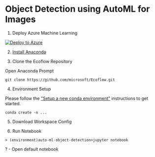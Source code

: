 # Object Detection using AutoML for Images

1. Deploy Azure Machine Learning

[![Deploy to Azure](https://aka.ms/deploytoazurebutton)](https://portal.azure.com/#create/Microsoft.Template/uri/https%3A%2F%2Fraw.githubusercontent.com%2FAzure%2Fazure-quickstart-templates%2Fmaster%2Fquickstarts%2Fmicrosoft.machinelearningservices%2Fmachine-learning-workspace%2Fazuredeploy.json)

2. [Install Anaconda](https://www.anaconda.com/products/distribution)

3. Clone the Ecoflow Repository

Open Anaconda Prompt

```
git clone https://github.com/microsoft/Ecoflow.git
```

4. Environment Setup

Please follow the ["Setup a new conda environment"](https://github.com/Azure/azureml-examples/tree/main/python-sdk/tutorials/automl-with-azureml#3-setup-a-new-conda-environment) instructions to get started.

```
conda create -n ...
```

5. Download Workspace Config

6. Run Notebook

```
> (environment)auto-ml-object-detection>jupyter notebook
```

? - Open default notebook
